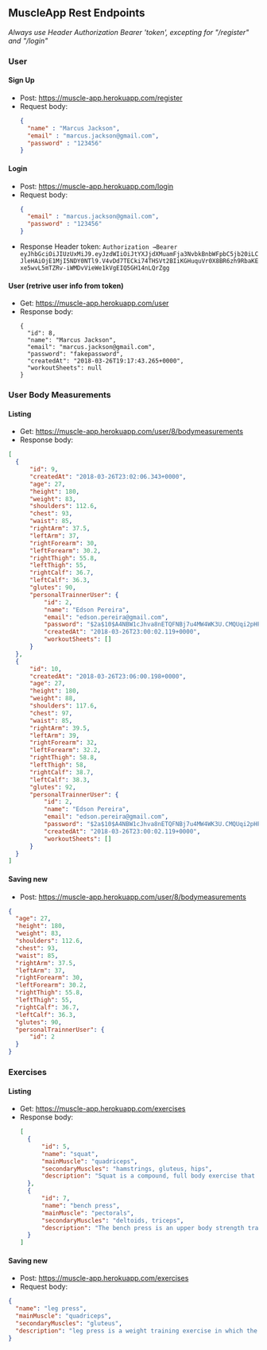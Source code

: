 ## MuscleApp Rest Endpoints
*Always use Header Authorization Bearer 'token', excepting for "/register" and "/login"*

### User

#### Sign Up
  - Post: https://muscle-app.herokuapp.com/register
  - Request body:
    ```json
    {
      "name" : "Marcus Jackson",
      "email" : "marcus.jackson@gmail.com",
      "password" : "123456"
    }
    ```
    
#### Login
  - Post: https://muscle-app.herokuapp.com/login
  - Request body:
    ```json
    {
      "email" : "marcus.jackson@gmail.com",
      "password" : "123456"
    }
    ```
  - Response Header token:
    `Authorization →Bearer eyJhbGciOiJIUzUxMiJ9.eyJzdWIiOiJtYXJjdXMuamFja3NvbkBnbWFpbC5jb20iLCJleHAiOjE1MjI5NDY0NTl9.V4vDd7TECki74THSVt2BIiKGHuquVr0X8BR6zh9RbaKExe5wvL5mTZRv-iWMDvVieWe1kVgEIQ5GH14nLQrZgg`

#### User (retrive user info from token)
  - Get: https://muscle-app.herokuapp.com/user
  - Response body:
    ```
    {
      "id": 8,
      "name": "Marcus Jackson",
      "email": "marcus.jackson@gmail.com",
      "password": "fakepassword",
      "createdAt": "2018-03-26T19:17:43.265+0000",
      "workoutSheets": null
    }
    ```

### User Body Measurements

#### Listing
  - Get: https://muscle-app.herokuapp.com/user/8/bodymeasurements
  - Response body:
  ```json
  [
    {
        "id": 9,
        "createdAt": "2018-03-26T23:02:06.343+0000",
        "age": 27,
        "height": 180,
        "weight": 83,
        "shoulders": 112.6,
        "chest": 93,
        "waist": 85,
        "rightArm": 37.5,
        "leftArm": 37,
        "rightForearm": 30,
        "leftForearm": 30.2,
        "rightThigh": 55.8,
        "leftThigh": 55,
        "rightCalf": 36.7,
        "leftCalf": 36.3,
        "glutes": 90,
        "personalTrainnerUser": {
            "id": 2,
            "name": "Edson Pereira",
            "email": "edson.pereira@gmail.com",
            "password": "$2a$10$A4NBW1cJhva8nETQFNBj7u4MW4WK3U.CMQUqi2pHPKL69i0X1IuIC",
            "createdAt": "2018-03-26T23:00:02.119+0000",
            "workoutSheets": []
        }
    },
    {
        "id": 10,
        "createdAt": "2018-03-26T23:06:00.198+0000",
        "age": 27,
        "height": 180,
        "weight": 88,
        "shoulders": 117.6,
        "chest": 97,
        "waist": 85,
        "rightArm": 39.5,
        "leftArm": 39,
        "rightForearm": 32,
        "leftForearm": 32.2,
        "rightThigh": 58.8,
        "leftThigh": 58,
        "rightCalf": 38.7,
        "leftCalf": 38.3,
        "glutes": 92,
        "personalTrainnerUser": {
            "id": 2,
            "name": "Edson Pereira",
            "email": "edson.pereira@gmail.com",
            "password": "$2a$10$A4NBW1cJhva8nETQFNBj7u4MW4WK3U.CMQUqi2pHPKL69i0X1IuIC",
            "createdAt": "2018-03-26T23:00:02.119+0000",
            "workoutSheets": []
        }
    }
  ]
  ```

#### Saving new
  - Post: https://muscle-app.herokuapp.com/user/8/bodymeasurements
  ```JSON
  {
    "age": 27,
    "height": 180,
    "weight": 83,
    "shoulders": 112.6,
    "chest": 93,
    "waist": 85,
    "rightArm": 37.5,
    "leftArm": 37,
    "rightForearm": 30,
    "leftForearm": 30.2,
    "rightThigh": 55.8,
    "leftThigh": 55,
    "rightCalf": 36.7,
    "leftCalf": 36.3,
    "glutes": 90,
    "personalTrainnerUser": {
        "id": 2
    }
  }
  ```

### Exercises
#### Listing
  - Get: https://muscle-app.herokuapp.com/exercises
  - Response body:
    ```json
    [
      {
          "id": 5,
          "name": "squat",
          "mainMuscle": "quadriceps",
          "secondaryMuscles": "hamstrings, gluteus, hips",
          "description": "Squat is a compound, full body exercise that trains primarily the muscles of the thighs, hips and buttocks, quadriceps femoris muscle (vastus lateralis, vastus medialis, vastus intermedius and rectus femoris), hamstrings, as well as strengthening the bones, ligaments and insertion of the tendons throughout the lower body"
      },
      {
          "id": 7,
          "name": "bench press",
          "mainMuscle": "pectorals",
          "secondaryMuscles": "deltoids, triceps",
          "description": "The bench press is an upper body strength training exercise that consists of pressing a weight upwards from a supine position. The exercise works the pectoralis major as well as supporting chest, arm, and shoulder muscles such as the anterior deltoids, serratus anterior, coracobrachialis, scapulae fixers, trapezii, and the triceps"
      }
    ]
    ```

#### Saving new
  - Post: https://muscle-app.herokuapp.com/exercises
  - Request body:
  ```json
  {
    "name": "leg press",
    "mainMuscle": "quadriceps",
    "secondaryMuscles": "gluteus",
    "description": "leg press is a weight training exercise in which the individual pushes a weight or resistance away from them using their legs"
  }
  ```
